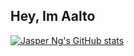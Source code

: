## Hey, Im Aalto
[![Jasper Ng's GitHub stats](https://github-readme-stats.vercel.app/api?username=JasperNg)](https://github.com/JasperNg/github-readme-stats)
